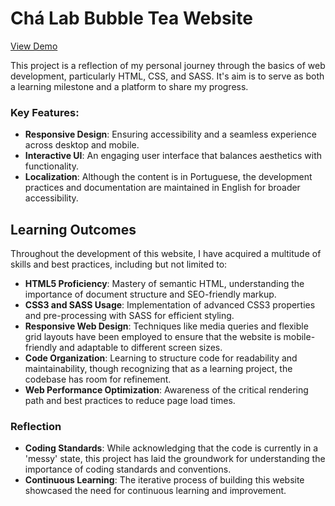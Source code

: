 # Chá Lab Bubble Tea Website

[View Demo](https://isdevrodrigues.github.io/cha-lab-bh/)

This project is a reflection of my personal journey through the basics of web development, particularly HTML, CSS, and SASS. It's aim is to serve as both a learning milestone and a platform to share my progress.

### Key Features:

- **Responsive Design**: Ensuring accessibility and a seamless experience across desktop and mobile.
- **Interactive UI**: An engaging user interface that balances aesthetics with functionality.
- **Localization**: Although the content is in Portuguese, the development practices and documentation are maintained in English for broader accessibility.

## Learning Outcomes

Throughout the development of this website, I have acquired a multitude of skills and best practices, including but not limited to:

- **HTML5 Proficiency**: Mastery of semantic HTML, understanding the importance of document structure and SEO-friendly markup.
- **CSS3 and SASS Usage**: Implementation of advanced CSS3 properties and pre-processing with SASS for efficient styling.
- **Responsive Web Design**: Techniques like media queries and flexible grid layouts have been employed to ensure that the website is mobile-friendly and adaptable to different screen sizes.
- **Code Organization**: Learning to structure code for readability and maintainability, though recognizing that as a learning project, the codebase has room for refinement.
- **Web Performance Optimization**: Awareness of the critical rendering path and best practices to reduce page load times.

### Reflection

- **Coding Standards**: While acknowledging that the code is currently in a 'messy' state, this project has laid the groundwork for understanding the importance of coding standards and conventions.
- **Continuous Learning**: The iterative process of building this website showcased the need for continuous learning and improvement.
  
